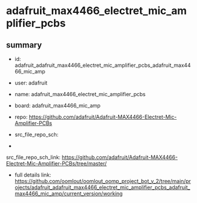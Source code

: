 # adafruit_max4466_electret_mic_amplifier_pcbs
 
## summary 
* id: adafruit_adafruit_max4466_electret_mic_amplifier_pcbs_adafruit_max4466_mic_amp
* user: adafruit
* name: adafruit_max4466_electret_mic_amplifier_pcbs
* board: adafruit_max4466_mic_amp
* repo: https://github.com/adafruit/Adafruit-MAX4466-Electret-Mic-Amplifier-PCBs



* src_file_repo_sch: 
*
 src_file_repo_sch_link: https://github.com/adafruit/Adafruit-MAX4466-Electret-Mic-Amplifier-PCBs/tree/master/
* full details link: https://github.com/oomlout/oomlout_oomp_project_bot_v_2/tree/main/projects/adafruit_adafruit_max4466_electret_mic_amplifier_pcbs_adafruit_max4466_mic_amp/current_version/working  






